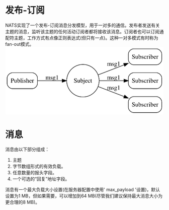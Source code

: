 # 发布-订阅  
NATS实现了一个发布-订阅消息分发模型，用于一对多的通信。发布者发送有关主题的消息，监听该主题的任何活动订阅者都将接收该消息。订阅者也可以订阅通配符主题，工作方式有点像正则表达式(但只有一点)。这种一对多模式有时称为fan-out模式。  
![](../../../.gitbook/assets/pubsub.svg)

# 消息  
消息由以下部分组成：  
1. 主题  
2. 字节数组形式的有效负载。  
3. 任意数量的报头字段。  
4. 一个可选的“回复”地址字段。

消息有一个最大负载大小设置(在服务器配置中使用' max_payload '设置)，默认设置为1 MB，但如果需要，可以增加到64 MB(尽管我们建议保持最大消息大小为更合理的8 MB)。